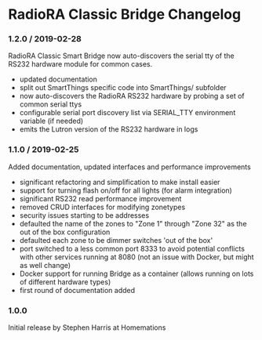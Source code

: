 # RadioRA Classic Bridge Changelog

### 1.2.0 / 2019-02-28
RadioRA Classic Smart Bridge now auto-discovers the serial tty of the RS232 hardware module for common cases.

 - updated documentation
 - split out SmartThings specific code into SmartThings/ subfolder
 - now auto-discovers the RadioRA RS232 hardware by probing a set of common serial ttys
 - configurable serial port discovery list via SERIAL_TTY environment variable (if needed)
 - emits the Lutron version of the RS232 hardware in logs

### 1.1.0 / 2019-02-25
Added documentation, updated interfaces and performance improvements

 - significant refactoring and simplification to make install easier
 - support for turning flash on/off for all lights (for alarm integration)
 - significant RS232 read performance improvement 
 - removed CRUD interfaces for modifying zonetypes
 - security issues starting to be addresses
 - defaulted the name of the zones to "Zone 1" through "Zone 32" as the out of the box configuration
 - defaulted each zone to be dimmer switches 'out of the box'
 - port switched to a less common port 8333 to avoid potential conflicts with other services running at 8080 (not an issue with Docker, but might as well change)
 - Docker support for running Bridge as a container (allows running on lots of different hardware types)
 - first round of documentation added

### 1.0.0
Initial release by Stephen Harris at Homemations
